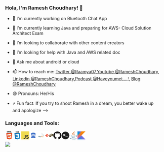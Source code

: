 ### Hola, I'm Ramesh Choudhary! 👋


- 🔭 I’m currently working on Bluetooth Chat App
- 🌱 I’m currently learning  Java and preparing for AWS- Cloud Solution Architect Exam
- 👯 I’m looking to collaborate with other content creators
- 🤔 I’m looking for help with Java and AWS related doc
- 💬 Ask me about android or cloud 
- 📫 How to reach me:  [Twitter @Raamya07](https://twitter.com/Raamya07),[Youtube @RameshChoudhary](https://www.youtube.com/channel/UC_NN0eK6Cbu2HChypb7uGdg?view_as=subscriber),
   [Linkedin @RameshChoudhary](https://www.linkedin.com/in/ramesh-choudhary07/),[Podcast @Haveyoumet....!](https://open.spotify.com/show/4HE3IYPeDK40aA97N9ThjO?si=8254XLttSXudITJsXHHhhg), [Blog @RameshChoudhary](https://rameshchoudhary.me/)


- 😄 Pronouns: He/His
- ⚡ Fun fact: If you try to shoot Ramesh in a dream, you better wake up and apologize
-->

### Languages and Tools:


<img align="left" alt="HTML5" width="26px" src="https://raw.githubusercontent.com/github/explore/80688e429a7d4ef2fca1e82350fe8e3517d3494d/topics/html/html.png">
<img align="left" alt="CSS3" width="26px" src="https://raw.githubusercontent.com/github/explore/80688e429a7d4ef2fca1e82350fe8e3517d3494d/topics/css/css.png" >
<img align="left" alt="JavaScript" width="26px" src="https://raw.githubusercontent.com/github/explore/80688e429a7d4ef2fca1e82350fe8e3517d3494d/topics/javascript/javascript.png">
<img align="left" alt="SQL" width="26px" src="https://raw.githubusercontent.com/github/explore/80688e429a7d4ef2fca1e82350fe8e3517d3494d/topics/sql/sql.png" >
<img align="left" alt="MySQL" width="26px" src="https://raw.githubusercontent.com/github/explore/80688e429a7d4ef2fca1e82350fe8e3517d3494d/topics/mysql/mysql.png" >
<img align="left" alt="Git" width="26px" src="https://raw.githubusercontent.com/github/explore/80688e429a7d4ef2fca1e82350fe8e3517d3494d/topics/git/git.png" >
<img align="left" alt="GitHub" width="26px" src="https://raw.githubusercontent.com/github/explore/78df643247d429f6cc873026c0622819ad797942/topics/github/github.png">
<img align="left" alt="Terminal" width="26px" src="https://raw.githubusercontent.com/github/explore/80688e429a7d4ef2fca1e82350fe8e3517d3494d/topics/terminal/terminal.png" >
<img align="left" alt="Terminal" width="26px" src="https://raw.githubusercontent.com/github/explore/80688e429a7d4ef2fca1e82350fe8e3517d3494d/topics/java/java.png" >
<img align="left" alt="Terminal" width="26px" src="https://raw.githubusercontent.com/github/explore/80688e429a7d4ef2fca1e82350fe8e3517d3494d/topics/kotlin/kotlin.png" >

<br>
<br>
<img src="https://github-readme-stats.vercel.app/api?username=Ramesh0708&&show_icons=true&title_color=ffffff&icon_color=bb2acf&text_color=daf7dc&bg_color=151515">





